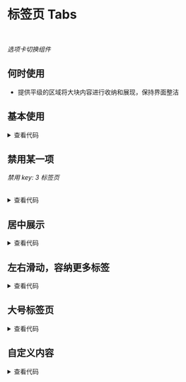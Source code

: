 # 标签页 Tabs

<br/>

*选项卡切换组件*

## 何时使用

- 提供平级的区域将大块内容进行收纳和展现，保持界面整洁

<script setup lang="ts">
import { ref, watchEffect } from 'vue'
const tabPages = ref([
  {
    key: '1',
    tab: 'Tab 1',
    content: 'Content of Tab Pane 1'
  },
  {
    key: '2',
    tab: 'Tab 2',
    content: 'Content of Tab Pane 2'
  },
  {
    key: '3',
    tab: 'Tab 3',
    content: 'Content of Tab Pane 3'
  },
  {
    key: '4',
    tab: 'Tab 4',
    content: 'Content of Tab Pane 4'
  },
  {
    key: '5',
    tab: 'Tab 5',
    content: 'Content of Tab Pane 5'
  },
  {
    key: '6',
    tab: 'Tab 6',
    content: 'Content of Tab Pane 6'
  }
])
const tabPagesDisabled = ref([
  {
    key: '1',
    tab: 'Tab 1',
    content: 'Content of Tab Pane 1'
  },
  {
    key: '2',
    tab: 'Tab 2',
    content: 'Content of Tab Pane 2'
  },
  {
    key: '3',
    tab: 'Tab 3',
    disabled: true,
    content: 'Content of Tab Pane 3'
  },
  {
    key: '4',
    tab: 'Tab 4',
    content: 'Content of Tab Pane 4'
  },
  {
    key: '5',
    tab: 'Tab 5',
    content: 'Content of Tab Pane 5'
  },
  {
    key: '6',
    tab: 'Tab 6',
    content: 'Content of Tab Pane 6'
  }
])
const activeKey = ref('1')
watchEffect(() => { // 回调立即执行一次，同时会自动跟踪回调中所依赖的所有响应式依赖
  console.log('activeKey:', activeKey.value)
})
function onChange (key: string|number) {
  console.log('key:', key)
}
</script>

## 基本使用

<Tabs :tab-pages="tabPages" v-model:active-key="activeKey" />

<details>
<summary>查看代码</summary>

```vue
<script setup lang="ts">
import { ref, watchEffect } from 'vue'
const tabPages = ref([
  {
    key: '1',
    tab: 'Tab 1',
    content: 'Content of Tab Pane 1'
  },
  {
    key: '2',
    tab: 'Tab 2',
    content: 'Content of Tab Pane 2'
  },
  {
    key: '3',
    tab: 'Tab 3',
    content: 'Content of Tab Pane 3'
  },
  {
    key: '4',
    tab: 'Tab 4',
    content: 'Content of Tab Pane 4'
  },
  {
    key: '5',
    tab: 'Tab 5',
    content: 'Content of Tab Pane 5'
  },
  {
    key: '6',
    tab: 'Tab 6',
    content: 'Content of Tab Pane 6'
  }
])
const activeKey = ref('1')
watchEffect(() => { // 回调立即执行一次，同时会自动跟踪回调中所依赖的所有响应式依赖
  console.log('activeKey:', activeKey.value)
})
</script>
<template>
  <Tabs :tab-pages="tabPages" v-model:active-key="activeKey" />
</template>
```

</details>

## 禁用某一项

*禁用 key: 3 标签页*

<br/>

<Tabs :tab-pages="tabPagesDisabled" v-model:active-key="activeKey" />

<details>
<summary>查看代码</summary>

```vue
<script setup lang="ts">
import { ref, watchEffect } from 'vue'
const tabPagesDisabled = ref([
  {
    key: '1',
    tab: 'Tab 1',
    content: 'Content of Tab Pane 1'
  },
  {
    key: '2',
    tab: 'Tab 2',
    content: 'Content of Tab Pane 2'
  },
  {
    key: '3',
    tab: 'Tab 3',
    disabled: true,
    content: 'Content of Tab Pane 3'
  },
  {
    key: '4',
    tab: 'Tab 4',
    content: 'Content of Tab Pane 4'
  },
  {
    key: '5',
    tab: 'Tab 5',
    content: 'Content of Tab Pane 5'
  },
  {
    key: '6',
    tab: 'Tab 6',
    content: 'Content of Tab Pane 6'
  }
])
const activeKey = ref('1')
watchEffect(() => { // 回调立即执行一次，同时会自动跟踪回调中所依赖的所有响应式依赖
  console.log('activeKey:', activeKey.value)
})
</script>
<template>
  <Tabs :tab-pages="tabPagesDisabled" v-model:active-key="activeKey" />
</template>
```

</details>

## 居中展示

<Tabs centered :tab-pages="tabPages" v-model:active-key="activeKey" />

<details>
<summary>查看代码</summary>

```vue
<script setup lang="ts">
import { ref, watchEffect } from 'vue'
const tabPages = ref([
  {
    key: '1',
    tab: 'Tab 1',
    content: 'Content of Tab Pane 1'
  },
  {
    key: '2',
    tab: 'Tab 2',
    content: 'Content of Tab Pane 2'
  },
  {
    key: '3',
    tab: 'Tab 3',
    content: 'Content of Tab Pane 3'
  },
  {
    key: '4',
    tab: 'Tab 4',
    content: 'Content of Tab Pane 4'
  },
  {
    key: '5',
    tab: 'Tab 5',
    content: 'Content of Tab Pane 5'
  },
  {
    key: '6',
    tab: 'Tab 6',
    content: 'Content of Tab Pane 6'
  }
])
const activeKey = ref('1')
watchEffect(() => { // 回调立即执行一次，同时会自动跟踪回调中所依赖的所有响应式依赖
  console.log('activeKey:', activeKey.value)
})
</script>
<template>
  <Tabs centered :tab-pages="tabPages" v-model:active-key="activeKey" />
</template>
```

</details>

## 左右滑动，容纳更多标签

<Tabs style="width: 320px;" :tab-pages="tabPages" v-model:active-key="activeKey" />

<details>
<summary>查看代码</summary>

```vue
<script setup lang="ts">
import { ref, watchEffect } from 'vue'
const tabPages = ref([
  {
    key: '1',
    tab: 'Tab 1',
    content: 'Content of Tab Pane 1'
  },
  {
    key: '2',
    tab: 'Tab 2',
    content: 'Content of Tab Pane 2'
  },
  {
    key: '3',
    tab: 'Tab 3',
    content: 'Content of Tab Pane 3'
  },
  {
    key: '4',
    tab: 'Tab 4',
    content: 'Content of Tab Pane 4'
  },
  {
    key: '5',
    tab: 'Tab 5',
    content: 'Content of Tab Pane 5'
  },
  {
    key: '6',
    tab: 'Tab 6',
    content: 'Content of Tab Pane 6'
  }
])
const activeKey = ref('1')
watchEffect(() => { // 回调立即执行一次，同时会自动跟踪回调中所依赖的所有响应式依赖
  console.log('activeKey:', activeKey.value)
})
</script>
<template>
  <Tabs style="width: 320px;" :tab-pages="tabPages" v-model:active-key="activeKey" />
</template>
```

</details>

## 大号标签页

<Tabs size="large" :tab-pages="tabPages" v-model:active-key="activeKey" />

<details>
<summary>查看代码</summary>

```vue
<script setup lang="ts">
import { ref, watchEffect } from 'vue'
const tabPages = ref([
  {
    key: '1',
    tab: 'Tab 1',
    content: 'Content of Tab Pane 1'
  },
  {
    key: '2',
    tab: 'Tab 2',
    content: 'Content of Tab Pane 2'
  },
  {
    key: '3',
    tab: 'Tab 3',
    content: 'Content of Tab Pane 3'
  },
  {
    key: '4',
    tab: 'Tab 4',
    content: 'Content of Tab Pane 4'
  },
  {
    key: '5',
    tab: 'Tab 5',
    content: 'Content of Tab Pane 5'
  },
  {
    key: '6',
    tab: 'Tab 6',
    content: 'Content of Tab Pane 6'
  }
])
const activeKey = ref('1')
watchEffect(() => { // 回调立即执行一次，同时会自动跟踪回调中所依赖的所有响应式依赖
  console.log('activeKey:', activeKey.value)
})
</script>
<template>
  <Tabs size="large" :tab-pages="tabPages" v-model:active-key="activeKey" />
</template>
```

</details>

## 自定义内容

<Tabs :tab-pages="tabPages" v-model:active-key="activeKey">
  <template #1>
    <p>key: 1 的 slot 内容</p>
  </template>
  <template #2>
    <p>key: 2 的 slot 内容</p>
  </template>
  <template #3>
    <p>key: 3 的 slot 内容</p>
  </template>
</Tabs>

<details>
<summary>查看代码</summary>

```vue
<script setup lang="ts">
import { ref, watchEffect } from 'vue'
const tabPages = ref([
  {
    key: '1',
    tab: 'Tab 1',
    content: 'Content of Tab Pane 1'
  },
  {
    key: '2',
    tab: 'Tab 2',
    content: 'Content of Tab Pane 2'
  },
  {
    key: '3',
    tab: 'Tab 3',
    content: 'Content of Tab Pane 3'
  },
  {
    key: '4',
    tab: 'Tab 4',
    content: 'Content of Tab Pane 4'
  },
  {
    key: '5',
    tab: 'Tab 5',
    content: 'Content of Tab Pane 5'
  },
  {
    key: '6',
    tab: 'Tab 6',
    content: 'Content of Tab Pane 6'
  }
])
const activeKey = ref('1')
watchEffect(() => { // 回调立即执行一次，同时会自动跟踪回调中所依赖的所有响应式依赖
  console.log('activeKey:', activeKey.value)
})
</script>
<template>
  <Tabs :tab-pages="tabPages" v-model:active-key="activeKey">
    <template #1>
      <p>key: 1 的 slot 内容</p>
    </template>
    <template #2>
      <p>key: 2 的 slot 内容</p>
    </template>
    <template #3>
      <p>key: 3 的 slot 内容</p>
    </template>
  </Tabs>
</template>
```

</details>
